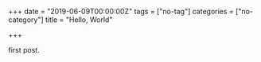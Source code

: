 +++
date = "2019-06-09T00:00:00Z"
tags = ["no-tag"]
categories = ["no-category"]
title = "Hello, World"

+++

first post.
